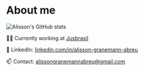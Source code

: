 # About me

![Alisson's GitHub stats](https://github-readme-stats.vercel.app/api?username=alissongranemann&count_private=true&show_icons=true&include_all_commits=true&theme=merko)

👨‍💼 Currently working at [Jusbrasil](https://github.com/jusbrasil)

🔗 LinkedIn: [linkedin.com/in/alisson-granemann-abreu](https://www.linkedin.com/in/alisson-granemann-abreu-820b9a90/)

📫 Contact: [alissongranemannabreu@gmail.com](mailto:alissongranemannabreu@gmail.com)
